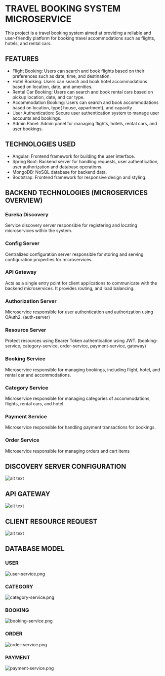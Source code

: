 # TRAVEL BOOKING SYSTEM MICROSERVICE
This project is a travel booking system aimed at providing a reliable and user-friendly platform for booking travel accommodations such as flights, hotels, and rental cars.

## FEATURES
- Flight Booking: Users can search and book flights based on their preferences such as date, time, and destination.
- Hotel Booking: Users can search and book hotel accommodations based on location, date, and amenities.
- Rental Car Booking: Users can search and book rental cars based on pickup location, date, and car type.
- Accommodation Booking: Users can search and book accommodations based on location, type( house, appartment), and capacity
- User Authentication: Secure user authentication system to manage user accounts and bookings.
- Admin Panel: Admin panel for managing flights, hotels, rental cars, and user bookings.

## TECHNOLOGIES USED
- Angular: Frontend framework for building the user interface.
- Spring Boot: Backend server for handling requests, user authentication, user authorization and database operations.
- MongoDB: NoSQL database for backend data.
- Bootstrap: Frontend framework for responsive design and styling.

## BACKEND TECHNOLOGIES (MICROSERVICES OVERVIEW)

### Eureka Discovery
Service discovery server responsible for registering and locating microservices within the system.

### Config Server
Centralized configuration server responsible for storing and serving configuration properties for microservices.

### API Gateway
Acts as a single entry point for client applications to communicate with the backend microservices. It provides routing, and load balancing.

### Authorization Server
Microservice responsible for user authentication and authorization using OAuth2. (auth-server)

### Resource Server
Protect resources using Bearer Token authentication using JWT. (booking-service, category-service, order-service, payment-service, gateway)

### Booking Service
Microservice responsible for managing bookings, including flight, hotel, and rental car and accommodations.

### Category Service
Microservice responsible for managing categories of accommodations, flights, rental cars, and hotel.

### Payment Service
Microservice responsible for handling payment transactions for bookings.

### Order Service
Microservice responsible for managing orders and cart items

## DISCOVERY SERVER CONFIGURATION
![alt text](assets/discovery_server_configuration.png)

## API GATEWAY
![alt text](assets/apigateway.png)

## CLIENT RESOURCE REQUEST
![alt text](assets/client_resource_request.png)

## DATABASE MODEL

### USER
![user-service.png](assets/user-service.png)

### CATEGORY
![category-service.png](assets/category-service.png)

### BOOKING
![booking-service.png](assets/booking-service.png)

### ORDER
![order-service.png](assets/order-service.png)

### PAYMENT
![payment-service.png](assets/payment-service.png)